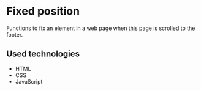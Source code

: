 # Fixed position

Functions to fix an element in a web page when this page is scrolled to the footer.

## Used technologies

- HTML
- CSS
- JavaScript
